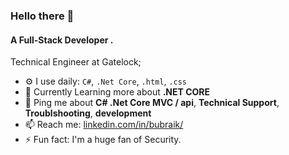 ### Hello there 👋

#### A Full-Stack Developer .

Technical Engineer at Gatelock;<br>

- ⚙️ I use daily: `C#`, `.Net Core`, `.html`, `.css` 
- 🌱 Currently Learning more about **.NET CORE**
- 💬 Ping me about **C# .Net Core MVC / api**, **Technical Support**, **Troublshooting**, **development**
- 📫 Reach me: [linkedin.com/in/bubraik/](https://linkedin.com/in/bubraik/)
- ⚡️ Fun fact: I'm a huge fan of Security.

